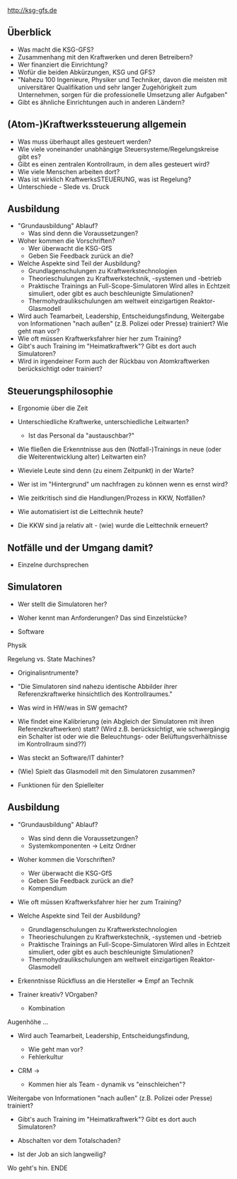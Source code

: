 http://ksg-gfs.de





Überblick
---------------------------
* Was macht die KSG-GFS?
* Zusammenhang mit den Kraftwerken und deren Betreibern?
* Wer finanziert die Einrichtung?
* Wofür die beiden Abkürzungen, KSG und GFS?
* "Nahezu 100 Ingenieure, Physiker und Techniker, davon die meisten mit universitärer 
  Qualifikation und sehr langer Zugehörigkeit zum Unternehmen, sorgen für die 
  professionelle Umsetzung aller Aufgaben"
* Gibt es ähnliche Einrichtungen auch in anderen Ländern?
  
(Atom-)Kraftwerkssteuerung allgemein
------------------------------------
* Was muss überhaupt alles gesteuert werden? 
* Wie viele voneinander unabhängige Steuersysteme/Regelungskreise gibt es?
* Gibt es einen zentralen Kontrollraum, in dem alles gesteuert wird?
* Wie viele Menschen arbeiten dort?
* Was ist wirklich KraftwerksSTEUERUNG, was ist Regelung?
* Unterschiede - SIede vs. Druck

Ausbildung
---------------------
* "Grundausbildung" Ablauf?
  - Was sind denn die Voraussetzungen?
* Woher kommen die Vorschriften? 
  - Wer überwacht die KSG-GfS
  - Geben Sie Feedback zurück an die?
* Welche Aspekte sind Teil der Ausbildung?
  - Grundlagenschulungen zu Kraftwerkstechnologien
  - Theorieschulungen zu Kraftwerkstechnik, -systemen und -betrieb
  - Praktische Trainings an Full-Scope-Simulatoren
    Wird alles in Echtzeit simuliert, oder gibt es auch beschleunigte Simulationen?
  - Thermohydraulikschulungen am weltweit einzigartigen Reaktor-Glasmodell
* Wird auch Teamarbeit, Leadership, Entscheidungsfindung, Weitergabe von Informationen "nach außen" (z.B. Polizei oder Presse) trainiert?
  Wie geht man vor?
* Wie oft müssen Kraftwerksfahrer hier her zum Training?
* Gibt's auch Training im "Heimatkraftwerk"?
  Gibt es dort auch Simulatoren?
* Wird in irgendeiner Form auch der Rückbau von Atomkraftwerken berücksichtigt oder trainiert?


Steuerungsphilosophie
----------------------------------
* Ergonomie über die Zeit
* Unterschiedliche Kraftwerke, unterschiedliche Leitwarten?
  - Ist das Personal da "austauschbar?"

* Wie fließen die Erkenntnisse aus den (Notfall-)Trainings
  in neue (oder die Weiterentwicklung alter) Leitwarten ein?

* Wieviele Leute sind denn (zu einem Zeitpunkt) in der Warte?
* Wer ist im "Hintergrund" um nachfragen zu können wenn es ernst wird?
* Wie zeitkritisch sind die Handlungen/Prozess in KKW, Notfällen?
* Wie automatisiert ist die Leittechnik heute?
* Die KKW sind ja relativ alt - (wie) wurde die Leittechnik erneuert?




Notfälle und der Umgang damit?
----------------------------------
* Einzelne durchsprechen



Simulatoren
--------------------------------
* Wer stellt die Simulatoren her? 

* Woher kennt man Anforderungen? 
  Das sind Einzelstücke?

* Software

Physik

Regelung vs. State Machines?



* Originalisntrumente?



* "Die Simulatoren sind nahezu identische Abbilder ihrer Referenzkraftwerke 
   hinsichtlich des Kontrollraumes."
* Was wird in HW/was in SW gemacht?


* Wie findet eine Kalibrierung (ein Abgleich der Simulatoren mit ihren Referenzkraftwerken) statt? 
  (Wird z.B. berücksichtigt, wie schwergängig ein Schalter ist oder wie die Beleuchtungs- 
  oder Belüftungsverhältnisse im Kontrollraum sind??)

* Was steckt an Software/IT dahinter?
* (Wie) Spielt das Glasmodell mit den Simulatoren zusammen?

* Funktionen für den Spielleiter



Ausbildung
---------------------
* "Grundausbildung" Ablauf?
  - Was sind denn die Voraussetzungen?
  - Systemkomponenten -> Leitz Ordner
  
* Woher kommen die Vorschriften? 
  - Wer überwacht die KSG-GfS
  - Geben Sie Feedback zurück an die?
  - Kompendium

* Wie oft müssen Kraftwerksfahrer hier her zum Training?

  
* Welche Aspekte sind Teil der Ausbildung?
  - Grundlagenschulungen zu Kraftwerkstechnologien
  - Theorieschulungen zu Kraftwerkstechnik, -systemen und -betrieb
  - Praktische Trainings an Full-Scope-Simulatoren
    Wird alles in Echtzeit simuliert, oder gibt es auch beschleunigte Simulationen?
  - Thermohydraulikschulungen am weltweit einzigartigen Reaktor-Glasmodell
  
* Erkenntnisse Rückfluss an die Hersteller => Empf an Technik

  
* Trainer kreativ? VOrgaben?
  - Kombination

Augenhöhe ...

* Wird auch Teamarbeit, Leadership, Entscheidungsfindung, 
  - Wie geht man vor?
  - Fehlerkultur

* CRM -> 

  - Kommen hier als Team - dynamik vs "einschleichen"?

Weitergabe von Informationen 
  "nach außen" (z.B. Polizei oder Presse) trainiert?

* Gibt's auch Training im "Heimatkraftwerk"?
  Gibt es dort auch Simulatoren?

* Abschalten vor dem Totalschaden?

* Ist der Job an sich langweilig?


Wo geht's hin.
ENDE